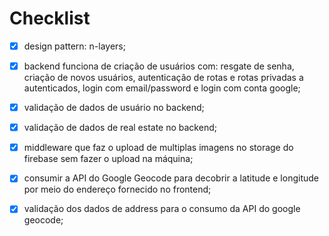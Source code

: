 # Checklist
- [x] design pattern: n-layers;
- [x] backend funciona de criação de usuários com: resgate de senha, criação de novos usuários, autenticação de rotas e rotas privadas a autenticados, login com email/password e login com conta google;
- [x] validação de dados de usuário no backend;
- [x] validação de dados de real estate no backend;
- [x] middleware que faz o upload de multiplas imagens no storage do firebase sem fazer o upload na máquina;
- [x] consumir a API do Google Geocode para decobrir a latitude e longitude por meio do endereço fornecido no frontend;
- [x] validação dos dados de address para o consumo da API do google geocode;

